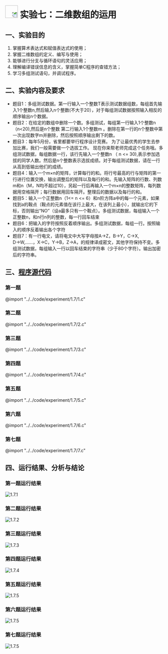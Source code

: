 # [<img style="width:40px;transform:rotate(180deg);" src="../../../assets/image/back.jpg"/>](../index.md) 实验七：二维数组的运用

## 一、实验目的

1. 掌握算术表达式和赋值表达式的使用；
2. 掌握二维数组的定义、编写与使用；
3. 能够进行分支与循环语句的灵活应用；
4. 理解编译错误信息的含义，掌握简单C程序的查错方法；
5. 学习多组测试语句，并调试程序。

## 二、实验内容及要求

* 题目1：多组测试数据。第一行输入一个整数T表示测试数据组数，每组首先输入1个整数n,然后输入n个整数(不大于20），对于每组测试数据按照输入相反的顺序输出n个数据。
* 题目2：在给定的数组中删除一个数。多组测试，每组第一行输入1个整数n（n<20),然后是n个整数 第二行输入1个整数m 。删除在第一行的n个整数中第一次出现数字m并删除，然后按照顺序输出剩下的数。
* 题目3：每年5月份，省里都要举行程序设计竞赛。 为了让最优秀的学生去参加比赛，我们一般需要做一个选拔工作。 现在你来帮老师完成这个任务哦。多组测试数据，每组数据一行，该行先输入一个整数n （ n <= 30),表示参加选拔的同学人数。然后是n个整数表示选拔成绩。对于每组测试数据，请在一行从高到低输出他们的成绩。
* 题目4：输入一个m×n的矩阵，计算每行的和。将行号最高的行与矩阵的第一行进行位置交换，输出调整后的矩阵以及每行的和。先输入矩阵的行数、列数m和n（M，N均不超过10），另起一行后再输入一个m×n的整数矩阵，每列数据用空格隔开；每行数据用回车隔开。整理后的数据以及每行的和。
* 题目5：输入一个正整数n（1<= n <= 6）和n阶方阵a中的每一个元素，如果找到a的鞍点（鞍点的元素值在该行上最大，在该列上最小），就输出它的下标，否则输出“NO”（设a最多只有一个鞍点）。多组测试数据，每组输入一个正整数n，和n行n列的整数，每一行回车结束
* 题目6：把输入的字符按照反着顺序输出。多组测试数据，每组一行。按照输入的顺序反着输出各个字符
* 题目7：有一行电文，请将电文中大写字母按A→Z，B→Y，C→X, D→W,……，X→C，Y→B，Z→A，的规律译成密文，其他字符保持不变。多组测试数据，每组输入一行以回车结束的字符串（少于80个字符）。输出加密后的字符串。

## 三、[程序源代码](../../code/index.md)

### 第一题

@import "../../code/experiment/1.7/1.c"

### 第二题

@import "../../code/experiment/1.7/2.c"

### 第三题

@import "../../code/experiment/1.7/3.c"

### 第四题

@import "../../code/experiment/1.7/4.c"

### 第五题

@import "../../code/experiment/1.7/5.c"

### 第六题

@import "../../code/experiment/1.7/6.c"

### 第七题

@import "../../code/experiment/1.7/7.c"

## 四、运行结果、分析与结论

### 第一题运行结果

![1.7.1](../image/experiment/1.7.1.png)

### 第二题运行结果

![1.7.2](../image/experiment/1.7.2.png)

### 第三题运行结果

![1.7.3](../image/experiment/1.7.3.png)

### 第四题运行结果

![1.7.4](../image/experiment/1.7.4.png)

### 第五题运行结果

![1.7.5](../image/experiment/1.7.5.png)

### 第六题运行结果

![1.7.5](../image/experiment/1.7.6.png)

### 第七题运行结果

![1.7.5](../image/experiment/1.7.7.png)
